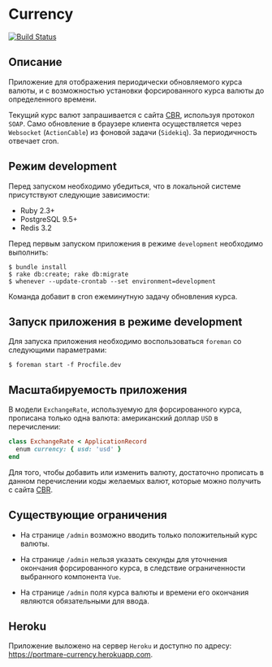 # Currency

[![Build Status](https://travis-ci.org/portmare/currency.svg?branch=master)](https://travis-ci.org/portmare/currency)

## Описание

Приложение для отображения периодически обновляемого курса валюты, и с возможностью установки форсированного курса валюты до определенного времени.

Текущий курс валют запрашивается с сайта [CBR](https://www.cbr.ru/development/DWS/), используя протокол `SOAP`. 
Само обновление в браузере клиента осуществляется через `Websocket` (`ActionCable`) из фоновой задачи (`Sidekiq`).
За периодичность отвечает cron.

## Режим development

Перед запуском необходимо убедиться, что в локальной системе присутствуют следующие зависимости:

- Ruby 2.3+
- PostgreSQL 9.5+
- Redis 3.2

Перед первым запуском приложения в режиме `development` необходимо выполнить:
```
$ bundle install
$ rake db:create; rake db:migrate
$ whenever --update-crontab --set environment=development
```
Команда добавит в cron ежеминутную задачу обновления курса.

## Запуск приложения в режиме development

Для запуска приложения необходимо воспользоваться `foreman` со следующими параметрами:
```
$ foreman start -f Procfile.dev
```

## Масштабируемость приложения

В модели `ExchangeRate`, используемую для форсированного курса, прописана только одна валюта: американский доллар `USD` в перечислении:
```ruby
class ExchangeRate < ApplicationRecord
  enum currency: { usd: 'usd' }
end
```
Для того, чтобы добавить или изменить валюту, достаточно прописать в данном перечислении коды желаемых валют, которые можно получить с сайта [CBR](http://www.cbr.ru/scripts/XML_valFull.asp). 

## Существующие ограничения

* На странице `/admin` возможно вводить только положительный курс валюты.

* На странице `/admin` нельзя указать секунды для уточнения окончания форсированного курса, в следствие ограниченности выбранного компонента `Vue`.

* На странице `/admin` поля курса валюты и времени его окончания являются обязательными для ввода.

## Heroku

Приложение выложено на сервер `Heroku` и доступно по адресу: https://portmare-currency.herokuapp.com. 
